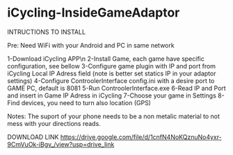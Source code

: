 # iCycling-InsideGameAdaptor

INTRUCTIONS TO INSTALL

Pre:
Need WiFi with your Android and PC in same network

1-Download iCycling APP\n
2-Install Game, each game have specific configuration, see bellow
3-Configure game plugin with IP and port from iCycling Local IP Adress field (note is better set statics IP in your adaptor settings)
4-Configure ControolerInterface config.ini with a desire port to GAME PC, default is 8081
5-Run ControolerInterface.exe
6-Read IP and Port and insert in Game IP Adress in iCycling
7-Choose your game in Settings
8-Find devices, you need to turn also location (GPS)


Notes: 
The suport of your phone needs to be a non metalic material to not mess with your directions reads.

DOWNLOAD LINK
https://drive.google.com/file/d/1cnfN4NoKQznuNo4yxr-9CmVuOk-iBgv_/view?usp=drive_link
